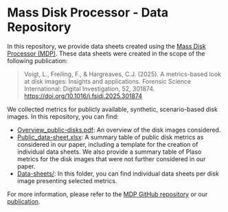 # Mass Disk Processor - Data Repository

In this repository, we provide data sheets created using the [Mass Disk Processor (MDP)](https://github.com/lenavoigt/mass-disk-processor). These data sheets were created in the scope of the following publication:

> Voigt, L., Freiling, F., & Hargreaves, C.J. (2025). A metrics-based look at disk images: Insights and applications. Forensic Science International: Digital Investigation, 52, 301874. https://doi.org/10.1016/j.fsidi.2025.301874

We collected metrics for publicly available, synthetic, scenario-based disk images. In this repository, you can find:
- [Overview_public-disks.pdf](https://github.com/lenavoigt/mass-disk-processor-data/blob/main/Overview_public-disks.pdf): An overview of the disk images considered.
- [Public_data-sheet.xlsx](TODO): A summary table of public disk metrics as considered in our paper, including a template for the creation of individual data sheets. We also provide a summary table of Plaso metrics for the disk images that were not further considered in our paper.
- [Data-sheets/](TODO): In this folder, you can find individual data sheets per disk image presenting selected metrics.

For more information, please refer to the [MDP GitHub repository](https://github.com/lenavoigt/mass-disk-processor) or our [publication](https://www.sciencedirect.com/science/article/pii/S2666281725000137).
